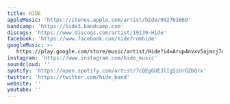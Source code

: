 ```yaml
---
title: HIDE
appleMusic: 'https://itunes.apple.com/artist/hide/992761669'
bandcamp: 'https://hide3.bandcamp.com'
discogs: 'https://www.discogs.com/artist/19139-Hide'
facebook: 'https://www.facebook.com/hidefromhide'
googleMusic: >-
   https://play.google.com/store/music/artist/Hide?id=Arup4nvxv5ajmcj7qkdc2ihvnqm
instagram: 'https://www.instagram.com/hide_music'
soundcloud: ''
spotify: 'https://open.spotify.com/artist/7cQEgGUE3lIgSiUrOZbQrx'
twitter: 'https://twitter.com/hide_band'
website: ''
youtube: ''
---
```

